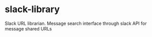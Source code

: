slack-library
=============

Slack URL librarian. Message search interface through slack API for message shared URLs
